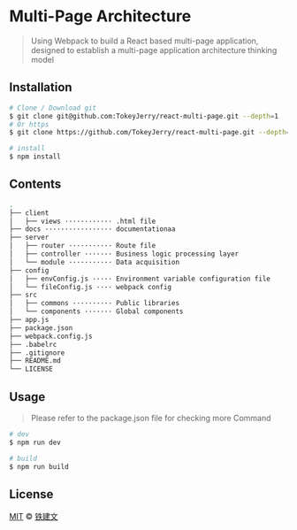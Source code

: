 # Multi-Page Architecture

> Using Webpack to build a React based multi-page application, designed to establish a multi-page application architecture thinking model

## Installation

```sh
# Clone / Download git
$ git clone git@github.com:TokeyJerry/react-multi-page.git --depth=1
# Or https
$ git clone https://github.com/TokeyJerry/react-multi-page.git --depth=1

# install
$ npm install
```

## Contents

```sh
.
├── client
│   ├── views ············ .html file
├── docs ················· documentationaa
├── server
│   ├── router ··········· Route file
│   ├── controller ······· Business logic processing layer
│   └── module ··········· Data acquisition
├── config
│   ├── envConfig.js ····· Environment variable configuration file
│   └── fileConfig.js ···· webpack config
├── src
│   ├── commons ·········· Public libraries
│   └── components ······· Global components
├── app.js
├── package.json
├── webpack.config.js
├── .babelrc
├── .gitignore
├── README.md
└── LICENSE
```

## Usage

> Please refer to the package.json file for checking more Command

```sh
# dev 
$ npm run dev

# build 
$ npm run build

```

## License

[MIT](LICENSE) &copy; [铁建文](http://platform.apptie.cn)




